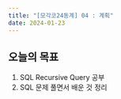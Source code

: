 ```yaml
---
title: "[모각코24동계] 04 : 계획"
date: 2024-01-23
---
```


## 오늘의 목표

1. SQL Recursive Query 공부
2. SQL 문제 풀면서 배운 것 정리

